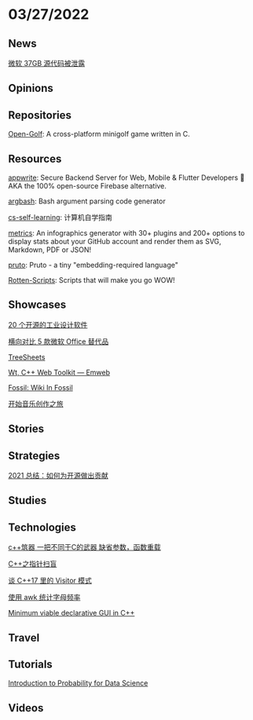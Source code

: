 # 03/27/2022

## News
[微软 37GB 源代码被泄露](https://www.oschina.net/news/187800/hackers-leak-37gb-of-ms-alleged-source-code)

## Opinions

## Repositories
[Open-Golf](https://github.com/mgerdes/Open-Golf): A cross-platform minigolf game written in C.

## Resources
[appwrite](https://github.com/appwrite/appwrite): Secure Backend Server for Web, Mobile & Flutter Developers 🚀 AKA the 100% open-source Firebase alternative.

[argbash](https://github.com/matejak/argbash): Bash argument parsing code generator

[cs-self-learning](https://github.com/PKUFlyingPig/cs-self-learning): 计算机自学指南

[metrics](https://github.com/lowlighter/metrics): An infographics generator with 30+ plugins and 200+ options to display stats about your GitHub account and render them as SVG, Markdown, PDF or JSON!

[pruto](https://gitlab.com/z-s-e/pruto): Pruto - a tiny "embedding-required language"

[Rotten-Scripts](https://github.com/HarshCasper/Rotten-Scripts): Scripts that will make you go WOW!

## Showcases
[20 个开源的工业设计软件](https://my.oschina.net/u/3859945/blog/5495604)

[横向对比 5 款微软 Office 替代品](https://linux.cn/article-14382-1.html)

[TreeSheets](https://strlen.com/treesheets/)

[Wt, C++ Web Toolkit — Emweb](https://www.webtoolkit.eu/wt/)

[Fossil: Wiki In Fossil](https://fossil-scm.org/home/doc/trunk/www/wikitheory.wiki)

[开始音乐创作之旅](https://learningmusic.ableton.com/zh-Hans/)

## Stories


## Strategies
[2021 总结：如何为开源做出贡献](https://linux.cn/article-14372-1.html)

## Studies

## Technologies
[c++筑器 一把不同于C的武器 缺省参数，函数重载](https://juejin.cn/post/7056978480268836872)

[C++之指针扫盲](https://juejin.cn/post/7077851607995678734)

[谈 C++17 里的 Visitor 模式](https://juejin.cn/post/7007593556080754696)

[使用 awk 统计字母频率](https://linux.cn/article-14375-1.html)

[Minimum viable declarative GUI in C++](https://ossia.io/posts/minimum-viable/)

## Travel

## Tutorials
[Introduction to Probability for Data Science](https://probability4datascience.com/)

## Videos
